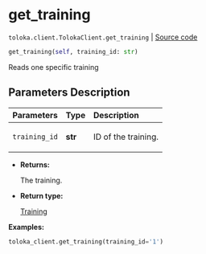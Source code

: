 # get_training
`toloka.client.TolokaClient.get_training` | [Source code](https://github.com/Toloka/toloka-kit/blob/v0.1.24/src/client/__init__.py#L44)

```python
get_training(self, training_id: str)
```

Reads one specific training

## Parameters Description

| Parameters | Type | Description |
| :----------| :----| :-----------|
`training_id`|**str**|<p>ID of the training.</p>

* **Returns:**

  The training.

* **Return type:**

  [Training](toloka.client.training.Training.md)

**Examples:**

```python
toloka_client.get_training(training_id='1')
```
